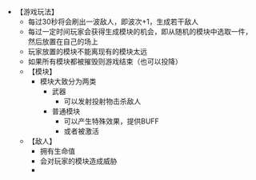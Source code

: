 + 【游戏玩法】
	+ 每过30秒将会刷出一波敌人，即波次+1，生成若干敌人
	+ 每过一定时间玩家会获得生成模块的机会，即从随机的模块中选取一件，然后放置在自己的场上
	+ 玩家放置的模块不能离现有的模块太远
	+ 如果所有模块都被摧毁则游戏结束（也可以投降）
	+ 【模块】
		+ 模块大致分为两类
			+ 武器
				+ 可以发射投射物击杀敌人
			+ 普通模块
				+ 可以产生特殊效果，提供BUFF
				+ 或者被激活
	+ 【敌人】
		+ 拥有生命值
		+ 会对玩家的模块造成威胁
		+ 